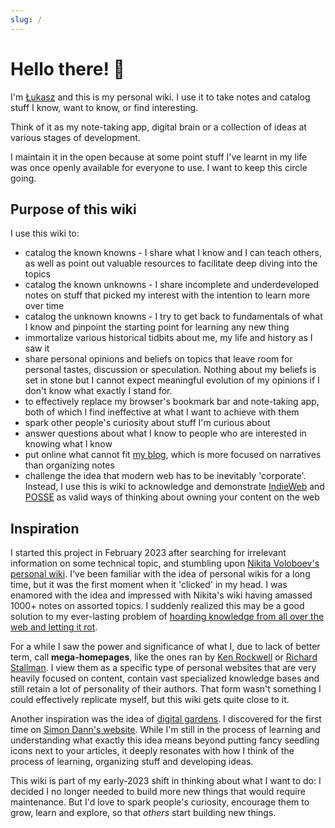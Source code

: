 ```yaml
---
slug: /
---
```


# Hello there! 👋

I'm [Łukasz](https://lukaszwojcik.net/) and this is my personal wiki. I use it to take notes and catalog stuff I know, want to know, or find interesting.

Think of it as my note-taking app, digital brain or a collection of ideas at various stages of development.

I maintain it in the open because at some point stuff I've learnt in my life was once openly available for everyone to use. I want to keep this circle going.

## Purpose of this wiki

I use this wiki to:

- catalog the known knowns - I share what I know and I can teach others, as well as point out valuable resources to facilitate deep diving into the topics
- catalog the known unknowns - I share incomplete and underdeveloped notes on stuff that picked my interest with the intention to learn more over time
- catalog the unknown knowns - I try to get back to fundamentals of what I know and pinpoint the starting point for learning any new thing
- immortalize various historical tidbits about me, my life and history as I saw it
- share personal opinions and beliefs on topics that leave room for personal tastes, discussion or speculation. Nothing about my beliefs is set in stone but I cannot expect meaningful evolution of my opinions if I don't know what exactly I stand for.
- to effectively replace my browser's bookmark bar and note-taking app, both of which I find ineffective at what I want to achieve with them
- spark other people's curiosity about stuff I'm curious about
- answer questions about what I know to people who are interested in knowing what I know
- put online what cannot fit [my blog](https://offbeatbits.com/), which is more focused on narratives than organizing notes
- challenge the idea that modern web has to be inevitably 'corporate'. Instead, I use this is wiki to acknowledge and demonstrate [IndieWeb](https://indieweb.org/) and [POSSE](https://indieweb.org/POSSE) as valid ways of thinking about owning your content on the web

## Inspiration

I started this project in February 2023 after searching for irrelevant information on some technical topic, and stumbling upon [Nikita Voloboev's personal wiki](wiki.nikiv.dev/). I've been familiar with the idea of personal wikis for a long time, but it was the first moment when it 'clicked' in my head. I was enamored with the idea and impressed with Nikita's wiki having amassed 1000+ notes on assorted topics. I suddenly realized this may be a good solution to my ever-lasting problem of [hoarding knowledge from all over the web and letting it rot](https://offbeatbits.com/the-quest-for-purging-my-bookmarks/).

For a while I saw the power and significance of what I, due to lack of better term, call **mega-homepages**, like the ones ran by [Ken Rockwell](https://kenrockwell.com/) or [Richard Stallman](https://stallman.org/). I view them as a specific type of personal websites that are very heavily focused on content, contain vast specialized knowledge bases and still retain a lot of personality of their authors. That form wasn't something I could effectively replicate myself, but this wiki gets quite close to it.

Another inspiration was the idea of [digital gardens](https://maggieappleton.com/garden-history). I discovered for the first time on [Simon Dann's website](https://photogabble.co.uk/glossary/growth/). While I'm still in the process of learning and understanding what exactly this idea means beyond putting fancy seedling icons next to your articles, it deeply resonates with how I think of the process of learning, organizing stuff and developing ideas.

This wiki is part of my early-2023 shift in thinking about what I want to do: I decided I no longer needed to build more new things that would require maintenance. But I'd love to spark people's curiosity, encourage them to grow, learn and explore, so that _others_ start building new things.
